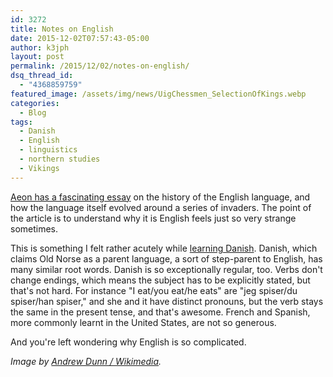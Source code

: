 ```yaml
---
id: 3272
title: Notes on English
date: 2015-12-02T07:57:43-05:00
author: k3jph
layout: post
permalink: /2015/12/02/notes-on-english/
dsq_thread_id:
  - "4368859759"
featured_image: /assets/img/news/UigChessmen_SelectionOfKings.webp
categories:
  - Blog
tags:
  - Danish
  - English
  - linguistics
  - northern studies
  - Vikings
---
```

[Aeon has a fascinating essay](https://aeon.co/essays/why-is-english-so-weirdly-different-from-other-languages
) on the history of the English language, and how the language itself evolved around a series of invaders.  The point of the article is to understand why it is English feels just so very strange sometimes.  

This is something I felt rather acutely while [learning Danish](/2015/05/29/jeg-har-besejret-det-danske-dygtighed-trae/).  Danish, which claims Old Norse as a parent language, a sort of step-parent to English, has many similar root words.  Danish is so exceptionally regular, too.  Verbs don't change endings, which means the subject has to be explicitly stated, but that's not hard.  For instance "I eat/you eat/he eats" are "jeg spiser/du spiser/han spiser," and she and it have distinct pronouns, but the verb stays the same in the present tense, and that's awesome.  French and Spanish, more commonly learnt in the United States, are not so generous.

And you're left wondering why English is so complicated.

_Image by [Andrew Dunn / Wikimedia](https://en.wikipedia.org/wiki/File:UigChessmen_SelectionOfKings.webp)._


